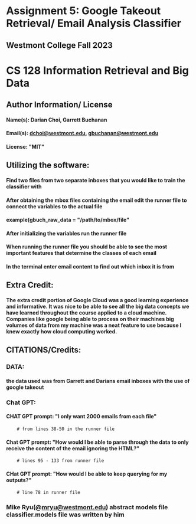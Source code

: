 

# Assignment 5: Google Takeout Retrieval/ Email Analysis Classifier
## Westmont College Fall 2023

# CS 128 Information Retrieval and Big Data

## Author Information/ License
#### Name(s): Darian Choi, Garrett Buchanan 
#### Email(s): dchoi@westmont.edu, gbuchanan@westmont.edu
#### License: "MIT" 

## Utilizing the software: 
#### Find two files from two separate inboxes that you would like to train the classifier with
#### After obtaining the mbox files containing the email edit the runner file to connect the variables to the actual file 
#### example(gbuch_raw_data = "/path/to/mbox/file"
#### After initializing the variables run the runner file
#### When running the runner file you should be able to see the most important features that determine the classes of each email 
#### In the terminal enter email content to find out which inbox it is from

## Extra Credit:
#### The extra credit portion of Google Cloud was a good learning experience and informative. It was nice to be able to see all the big data concepts we have learned throughout the course applied to a cloud machine. Companies like google being able to process on their machines big volumes of data from my machine was a neat feature to use because I knew exactly how cloud computing worked. 


## CITATIONS/Credits:
### DATA:
  #### the data used was from Garrett and Darians email inboxes with the use of google takeout
### Chat GPT:
  #### CHAT GPT prompt: "I only want 2000 emails from each file"
        # from lines 38-50 in the runner file
  #### Chat GPT prompt: "How would I be able to parse through the data to only receive the content of the email ignoring the HTML?"
        # lines 95 - 133 from runner file 
  #### CHat GPT prompt: "How would I be able to keep querying for my outputs?"
        # line 78 in runner file  
  
### Mike Ryu(@mryu@westmont.edu) abstract models file classifier.models file was written by him 

